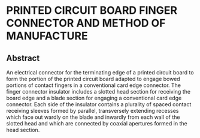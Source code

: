 # PRINTED CIRCUIT BOARD FINGER CONNECTOR AND METHOD OF MANUFACTURE

## Abstract
An electrical connector for the terminating edge of a printed circuit board to form the portion of the printed circuit board adapted to engage bowed portions of contact fingers in a conventional card edge connector. The finger connector insulator includes a slotted head section for receiving the board edge and a blade section for engaging a conventional card edge connector. Each side of the insulator contains a plurality of spaced contact receiving sleeves formed by parallel, transversely extending recesses which face out wardly on the blade and inwardly from each wall of the slotted head and which are connected by coaxial apertures formed in the head section.